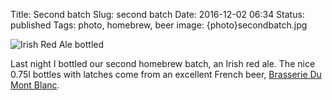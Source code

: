 Title: Second batch
Slug: second batch
Date: 2016-12-02 06:34
Status: published
Tags: photo, homebrew, beer
image: {photo}secondbatch.jpg

![Irish Red Ale bottled]({photo}secondbatch.jpg "Irish Red Ale bottled")

Last night I bottled our second homebrew batch, an Irish red ale. The nice 0.75l bottles with latches
come from an excellent French beer, [Brasserie Du Mont Blanc](http://www.brasserie-montblanc.com/en/).
